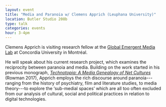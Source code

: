 ```yaml
---
layout: event
title: "Media and Paranoia w/ Clemens Apprich (Leuphana University)"
location: Butler Studio 208b
type: talk
categories: events
hour: 3-4pm
---
```


Clemens Apprich is visiting research fellow at the [Global Emergent Media
Lab](https://www.globalemergentmedia.com) at Concordia University in Montréal.

He will speak about his current research project, which examines the
reciprocity between paranoia and media. Building on the work started in his
previous monograph, [*Technotopia: A Media Genealogy of Net
Cultures*](https://web.archive.org/web/20181028190138/https://www.rowmaninternational.com/book/technotopia/3-156-79eda6dd-49eb-4b7e-8586-cc3c6263c729)
(Rowman 2017), Apprich employs the rich discourse around paranoia---ranging
from the history of psychiatry, film and literature studies, to media
theory---to explore the ‘sub-medial spaces’ which are all too often excluded
from our analysis of cultural, social and political practices in relation to
digital technologies.
